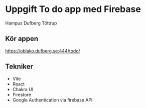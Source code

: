 # Uppgift To do app med Firebase

Hampus Dufberg Töttrup

## Kör appen

https://oblako.dufberg.se:444/todo/

## Tekniker

-  Vite
-  React
-  Chakra UI
-  Firestore
-  Google Authentication via firebase API
